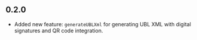 ## 0.2.0

* Added new feature: `generateUBLXml` for generating UBL XML with digital signatures and QR code integration.
